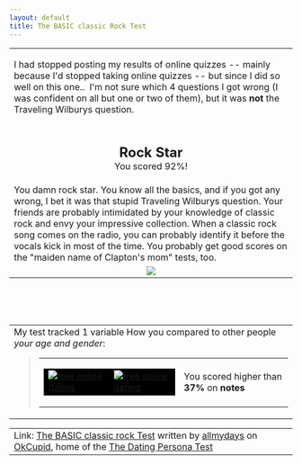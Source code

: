 ```yaml
---
layout: default
title: The BASIC classic Rock Test
---
```


  <table cellpadding="20" align="center">  <tr> <td align="middle"> <p align="left"><font size="3">I had stopped posting my results of online quizzes -- mainly because I'd stopped taking online quizzes -- but since I did so well on this one..  I'm not sure which 4 questions I got wrong (I was confident on all but one or two of them), but it was <strong>not</strong> the Traveling Wilburys question.</font></p> <p align="left"> </p> <p><font size="5"><b>Rock Star</b></font><br />You scored 92%! </p></td></tr> <tr> <td>You damn rock star. You know all the basics, and if you got any wrong, I bet it was that stupid Traveling Wilburys question. Your friends are probably intimidated by your knowledge of classic rock and envy your impressive collection. When a classic rock song comes on the radio, you can probably identify it before the vocals kick in most of the time. You probably get good scores on the "maiden name of Clapton's mom" tests, too. </td></tr> <tr> <td align="middle"><img src="http://is1.okcupid.com/users/102/306/1023073104876057970/mt1115192032.jpg" /> </td></tr></table>
  <br />
  <br />
  <br /> <table cellpadding="20">  <tr> <td><span id="comparisonarea">My test tracked 1 variable How you compared to other people <i>your age and gender</i>:  <blockquote> <table cellspacing="4" cellpadding="0">  <tr> <td> <table cellspacing="1" cellpadding="0" bgcolor="black">  <tr> <td><a href="http://www.okcupid.com/"><img alt="free online dating" src="http://is1.okcupid.com/graphics/0.gif" border="0" /></a></td> <td><a href="http://www.okcupid.com/"><img alt="free online dating" src="http://is1.okcupid.com/graphics/0.gif" border="0" /></a></td></tr></table></td> <td>You scored higher than <b>37%</b> on <b>notes</b></td></tr></table></blockquote></span></td></tr></table> <table cellpadding="20">  <tr> <td>Link: <a href="http://www.okcupid.com/tests/take?testid=9994175725051725569">The BASIC classic rock Test</a> written by <a href="http://www.okcupid.com/profile?u=allmydays">allmydays</a> on <a href="http://www.okcupid.com">OkCupid</a>, home of the <a href="http://www.okcupid.com/online.dating.persona.test">The Dating Persona Test</a></td></tr></table>